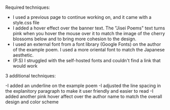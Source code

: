 Required techniques:

- I used a previous page to continue working on, and it came with a style.css file
- I added a hover effect over the banner text. The "Jisei Poems" text turns pink when you hover the mouse over it to match the image of the cherry blossoms below and to bring more cohesion to the design.
- I used an external font from a font library (Google Fonts) on the author of the example poem. I used a more oriental font to match the Japanese aesthetic.
- (P.S) I struggled with the self-hosted fonts and couldn't find a link that would work

3 additional techniques:

-I added an underline on the example poem
-I adjusted the line spacing in the explanitory paragraph to make it user friendly and easier to read
-I added another pink hover affect over the author name to match the overall design and color scheme
